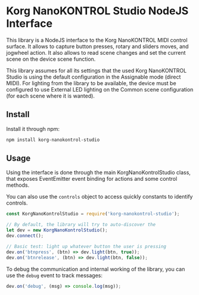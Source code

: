 # Korg NanoKONTROL Studio NodeJS Interface

This library is a NodeJS interface to the Korg NanoKONTROL MIDI control surface.
It allows to capture button presses, rotary and sliders moves, and jogwheel action.
It also allows to read scene changes and set the current scene on the device scene function.

This library assumes for all its settings that the used Korg NanoKONTROL Studio is using the
default configuration in the Assignable mode (direct MIDI). For lighting from the library to
be available, the device must be configured to use External LED lighting on the Common scene
configuration (for each scene where it is wanted).

## Install

Install it through npm:

```bash
npm install korg-nanokontrol-studio
```

## Usage

Using the interface is done through the main KorgNanoKontrolStudio class, that exposes 
EventEmitter event binding for actions and some control methods.

You can also use the `controls` object to access quickly constants to identify controls.

```javascript
const KorgNanoKontrolStudio = require('korg-nanokontrol-studio');

// By default, the library will try to auto-discover the 
let dev = new KorgNanoKontrolStudio();
dev.connect();

// Basic test: light up whatever button the user is pressing
dev.on('btnpress', (btn) => dev.light(btn, true));
dev.on('btnrelease', (btn) => dev.light(btn, false));
```

To debug the communication and internal working of the library, you can use the `debug`
event to track messages:

```javascript
dev.on('debug', (msg) => console.log(msg));
```